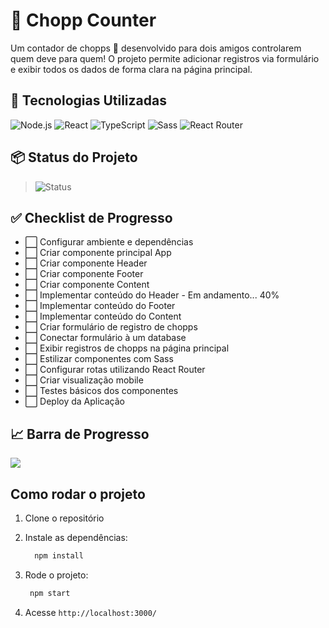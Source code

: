# 🍺 Chopp Counter

Um contador de chopps 🍻 desenvolvido para dois amigos controlarem quem deve para quem!
O projeto permite adicionar registros via formulário e exibir todos os dados de forma clara na página principal.

## 🚀 Tecnologias Utilizadas

![Node.js](https://img.shields.io/badge/Node.js-22.15.0-339933?logo=node.js)
![React](https://img.shields.io/badge/React-19.1.0-61DAFB?logo=react)
![TypeScript](https://img.shields.io/badge/TypeScript-4.9.5-3178C6?logo=typescript)
![Sass](https://img.shields.io/badge/Sass-1.87.0-CC6699?logo=sass)
![React Router](https://img.shields.io/badge/React_Router-7.5.2-CA4245?logo=reactrouter)

## 📦 Status do Projeto
>
> ![Status](https://img.shields.io/badge/Status-Em%20desenvolvimento-yellow)

## ✅ Checklist de Progresso

- ⬜ Configurar ambiente e dependências
- ⬜ Criar componente principal App
- ⬜ Criar componente Header
- ⬜ Criar componente Footer
- ⬜ Criar componente Content
- ⬜ Implementar conteúdo do Header - Em andamento... 40%
- ⬜ Implementar conteúdo do Footer
- ⬜ Implementar conteúdo do Content
- ⬜ Criar formulário de registro de chopps
- ⬜ Conectar formulário à um database
- ⬜ Exibir registros de chopps na página principal
- ⬜ Estilizar componentes com Sass
- ⬜ Configurar rotas utilizando React Router
- ⬜ Criar visualização mobile
- ⬜ Testes básicos dos componentes
- ⬜ Deploy da Aplicação

## 📈 Barra de Progresso
![](https://geps.dev/progress/0?dangerColor=800000&warningColor=ff9900&successColor=006600)

## Como rodar o projeto

1. Clone o repositório
2. Instale as dependências:

    ```bash
      npm install
    ```

3. Rode o projeto:

   ```bash
    npm start
   ```

4. Acesse ``http://localhost:3000/``
